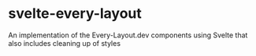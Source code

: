 # svelte-every-layout
An implementation of the Every-Layout.dev components using Svelte that also includes cleaning up of styles
